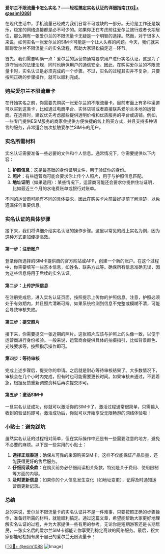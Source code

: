 **爱尔兰不限流量卡怎么实名？——轻松搞定实名认证的详细指南[[TG💪+ @esim1088](https://t.me/s/esim1088)]**

在现代生活中，手机流量已经成为我们日常不可或缺的一部分。无论是工作还是娱乐，稳定的网络连接都是必不可少的。如果你正在考虑前往爱尔兰旅行或者长期居住，那么拥有一张爱尔兰的不限流量卡无疑是一个明智的选择。然而，对于很多人来说，如何实名一张爱尔兰的SIM卡可能是一个让人头疼的问题。今天，我们就来聊聊爱尔兰不限流量卡的实名流程，帮助大家轻松搞定这一环节。

首先，我们需要明确一点：爱尔兰的运营商通常要求用户进行实名认证，这是为了遵守当地的法律法规，同时也确保用户的通信安全。因此，在购买爱尔兰的不限流量卡时，实名认证是必须完成的一个步骤。不过，实名的过程其实并不复杂，只要按照正确的步骤操作，就可以顺利完成。

### 购买爱尔兰不限流量卡

在开始实名之前，你需要先购买一张爱尔兰的不限流量卡。目前市面上有多种渠道可以买到这类卡，比如通过电商平台、实体店铺或者直接联系爱尔兰本地的运营商。在选择时，建议优先考虑那些提供透明价格和优质服务的平台或店铺。例如，一些专门提供ESIM服务的商家会提供方便快捷的线上购买方式，并且支持多种语言的服务，非常适合初次接触爱尔兰SIM卡的用户。

### 实名所需材料

实名认证需要准备一些必要的文件和个人信息。通常情况下，你需要提供以下内容：

1. **护照信息**：这是最基础的身份证明文件，用于验证你的身份。
2. **照片**：有些运营商可能会要求你上传个人照片，用于与护照信息匹配。
3. **地址证明**（如果适用）：某些情况下，运营商可能还会要求你提供住址证明，比如最近三个月的水电费账单或银行对账单。

不同的运营商可能有不同的具体要求，因此在购买卡片前最好提前了解清楚，以免遗漏任何重要信息。

### 实名认证的具体步骤

接下来，我们将详细介绍实名认证的操作步骤。这里以常见的线上实名为例，因为这种方式更加便捷高效。

#### 第一步：注册账户
登录你所选择的SIM卡提供商的官方网站或APP，创建一个新的账户。在这个过程中，你需要填写一些基本信息，如姓名、联系方式等。确保所有信息准确无误，因为这些信息将用于后续的实名认证。

#### 第二步：上传护照信息
在注册完成后，进入实名认证页面，按照提示上传你的护照信息。注意，护照必须处于有效期内，并且照片清晰可辨。如果系统检测到信息不完整或模糊不清，可能会导致审核失败。

#### 第三步：提交照片
接下来，你需要提交一张近期的照片。这张照片应该与护照上的头像一致，以便于运营商进行身份核验。一般来说，运营商会提供具体的拍摄指引，比如背景颜色、光线要求等，按照指示操作即可。

#### 第四步：等待审核
完成上述步骤后，提交你的申请。之后就是耐心等待审核结果了。大多数情况下，审核会在几个小时内完成，但有时也可能需要更长时间。如果审核未通过，不要着急，根据反馈重新调整资料后再次提交即可。

#### 第五步：激活SIM卡
一旦实名认证成功，你就可以激活你的SIM卡了。激活过程通常很简单，只需输入收到的验证码即可。激活成功后，你就可以开始享受无限畅游的网络体验啦！

### 小贴士：避免踩坑

虽然实名认证的过程相对简单，但在实际操作中还是有一些需要注意的地方，避免不必要的麻烦。以下是一些实用的小贴士：

1. **选择正规渠道**：确保从可靠的来源购买SIM卡，这样不仅能保证产品质量，还能获得更好的售后服务。
2. **仔细阅读条款**：在购买前务必仔细阅读相关条款，特别是关于费用、使用限制等方面的内容。
3. **及时更新信息**：如果你的个人信息发生变化（如地址变更），记得及时通知运营商更新记录。

### 总结

总的来说，爱尔兰不限流量卡的实名认证并不是一件难事，只要按照正确的步骤操作，准备好所需的材料，就能顺利搞定。通过这篇文章，希望能帮助大家更好地理解实名认证的过程，并为大家提供一些有用的参考。无论你是短期游客还是长期居民，一张实名后的爱尔兰SIM卡都能让你享受到稳定高效的网络服务。最后，祝大家都能轻松拥有属于自己的爱尔兰无限流量卡！

[[TG💪+ @esim1088](https://t.me/s/esim1088) ![Image](https://i.postimg.cc/4NQfJmqS/Snipaste-2025-05-13-00-14-12.png)]